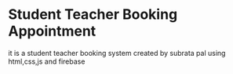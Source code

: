 # Student Teacher Booking Appointment
 it is a student teacher booking system created by subrata pal using html,css,js and firebase
